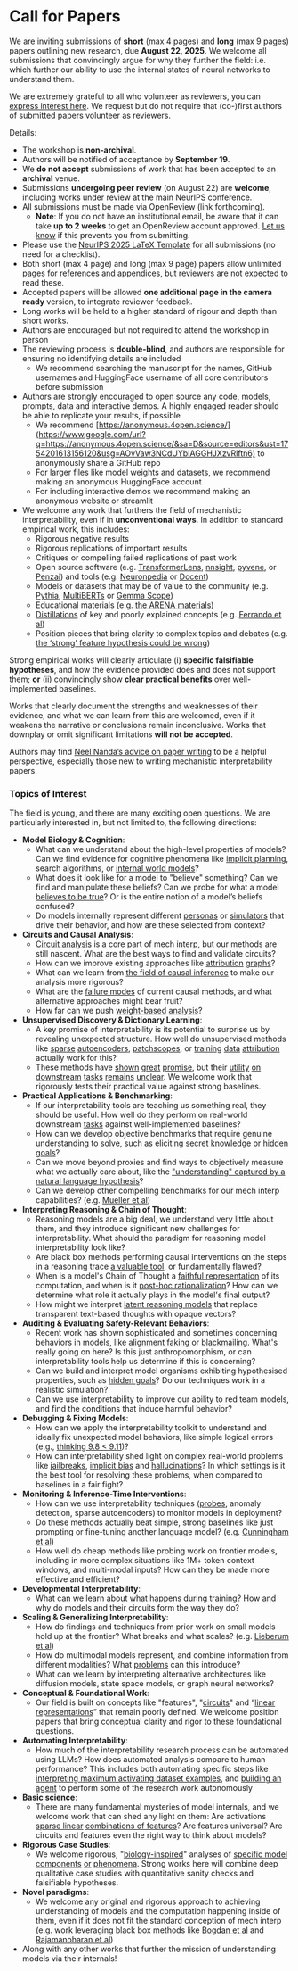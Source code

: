 # Call for Papers
We are inviting submissions of **short** (max 4 pages) and **long** (max 9 pages) papers outlining new research, due **August 22, 2025**. We welcome all submissions that convincingly argue for why they further the field: i.e. which further our ability to use the internal states of neural networks to understand them. 

We are extremely grateful to all who volunteer as reviewers, you can [express interest here](https://www.google.com/url?q=https://docs.google.com/forms/d/e/1FAIpQLSdiw1SJllzoTz_nqzDTzTOGb9DV3W_truQyh-WvYj_QGIi7Mg/viewform?usp%3Ddialog&sa=D&source=editors&ust=1754201613149263&usg=AOvVaw3LuHOEX5vrQfLsgh0d6egY). We request but do not require that (co-)first authors of submitted papers volunteer as reviewers. 

Details: 
* The workshop is **non-archival**.
* Authors will be notified of acceptance by **September 19**.
* We **do not accept** submissions of work that has been accepted to an **archival** venue.
* Submissions **undergoing peer review** (on August 22) are **welcome**, including works under review at the main NeurIPS conference.
* All submissions must be made via OpenReview (link forthcoming).
  * **Note**: If you do not have an institutional email, be aware that it can take **up to 2 weeks** to get an OpenReview account approved. [Let us know](mailto:neurips2025@mechinterpworkshop.com) if this prevents you from submitting.
* Please use the [NeurIPS 2025 LaTeX Template](https://www.google.com/url?q=https://media.neurips.cc/Conferences/NeurIPS2025/Styles.zip&sa=D&source=editors&ust=1754201613152787&usg=AOvVaw3cr_ePhGoa6Y1lgxp8cKit) for all submissions (no need for a checklist).
* Both short (max 4 page) and long (max 9 page) papers allow unlimited pages for references and appendices, but reviewers are not expected to read these.
* Accepted papers will be allowed **one additional page in the camera ready** version, to integrate reviewer feedback.
* Long works will be held to a higher standard of rigour and depth than short works.
* Authors are encouraged but not required to attend the workshop in person
* The reviewing process is **double-blind**, and authors are responsible for ensuring no identifying details are included
  * We recommend searching the manuscript for the names, GitHub usernames and HuggingFace username of all core contributors before submission
* Authors are strongly encouraged to open source any code, models, prompts, data and interactive demos. A highly engaged reader should be able to replicate your results, if possible
  * We recommend [https://anonymous.4open.science/](https://www.google.com/url?q=https://anonymous.4open.science/&sa=D&source=editors&ust=1754201613156120&usg=AOvVaw3NCdUYbIAGGHJXzvRlftn6) to anonymously share a GitHub repo
  * For larger files like model weights and datasets, we recommend making an anonymous HuggingFace account
  * For including interactive demos we recommend making an anonymous website or streamlit
* We welcome any work that furthers the field of mechanistic interpretability, even if in **unconventional ways**. In addition to standard empirical work, this includes:
  * Rigorous negative results
  * Rigorous replications of important results
  * Critiques or compelling failed replications of past work
  * Open source software (e.g. [TransformerLens](https://www.google.com/url?q=https://github.com/neelnanda-io/TransformerLens&sa=D&source=editors&ust=1754201613158818&usg=AOvVaw0izq84XFxLV6CqRHTzx5K8), [nnsight](https://www.google.com/url?q=https://github.com/ndif-team/nnsight&sa=D&source=editors&ust=1754201613159080&usg=AOvVaw3NqPOtnWwII1Hp-wzlMZ_r), [pyvene](https://www.google.com/url?q=https://github.com/stanfordnlp/pyvene/tree/main/pyvene/models/mlp&sa=D&source=editors&ust=1754201613159306&usg=AOvVaw0lPKDR1eC9xUTu6PRZ2Pfw), or [Penzai](https://www.google.com/url?q=https://github.com/google-deepmind/penzai&sa=D&source=editors&ust=1754201613159514&usg=AOvVaw3v9sVGnpPUR9m9kdPeASFw)) and tools (e.g. [Neuronpedia](https://www.google.com/url?q=http://neuronpedia.org&sa=D&source=editors&ust=1754201613159727&usg=AOvVaw3gCqcRHrXcXhRNyAbL_5uP) or [Docent](https://www.google.com/url?q=https://transluce.org/introducing-docent&sa=D&source=editors&ust=1754201613159985&usg=AOvVaw1S6_PZvQ-0tHji0wBKHaCn))
  * Models or datasets that may be of value to the community (e.g. [Pythia](https://www.google.com/url?q=https://arxiv.org/abs/2304.01373&sa=D&source=editors&ust=1754201613160456&usg=AOvVaw14guZXFOxcOe415f5OWgr7), [MultiBERTs](https://www.google.com/url?q=https://arxiv.org/abs/2106.16163&sa=D&source=editors&ust=1754201613160640&usg=AOvVaw06Htq88Foq4o3pxPZGoowi) or [Gemma Scope](https://www.google.com/url?q=https://arxiv.org/abs/2408.05147&sa=D&source=editors&ust=1754201613160828&usg=AOvVaw1Btbny6TciJySPdpOby5np))
  * Educational materials (e.g. [the ARENA materials](https://www.google.com/url?q=https://arena3-chapter1-transformer-interp.streamlit.app/&sa=D&source=editors&ust=1754201613161296&usg=AOvVaw1QmqEZyUeV8IUmbXujDxe2))
  * [Distillations](https://www.google.com/url?q=https://distill.pub/2017/research-debt/&sa=D&source=editors&ust=1754201613161592&usg=AOvVaw3Do54YiqOHKFQJ7boRoNgx) of key and poorly explained concepts (e.g. [Ferrando et al](https://www.google.com/url?q=https://arxiv.org/abs/2405.00208&sa=D&source=editors&ust=1754201613161909&usg=AOvVaw2JxoOdc-KvNUoo36SiSHYy))
  * Position pieces that bring clarity to complex topics and debates (e.g. [the ‘strong’ feature hypothesis could be wrong](https://www.google.com/url?q=https://www.alignmentforum.org/posts/tojtPCCRpKLSHBdpn/the-strong-feature-hypothesis-could-be-wrong&sa=D&source=editors&ust=1754201613162631&usg=AOvVaw1A06L05D3sSp2IrrBq2Uz-))

Strong empirical works will clearly articulate (i) **specific falsifiable hypotheses**, and how the evidence provided does and does not support them; **or** (ii) convincingly show **clear practical benefits** over well-implemented baselines. 

Works that clearly document the strengths and weaknesses of their evidence, and what we can learn from this are welcomed, even if it weakens the narrative or conclusions remain inconclusive. Works that downplay or omit significant limitations **will not be accepted**. 

Authors may find [Neel Nanda’s advice on paper writing](https://www.google.com/url?q=https://www.alignmentforum.org/posts/eJGptPbbFPZGLpjsp/highly-opinionated-advice-on-how-to-write-ml-papers&sa=D&source=editors&ust=1754201613164981&usg=AOvVaw2dBpoy5msmURMogsYrXgYd) to be a helpful perspective, especially those new to writing mechanistic interpretability papers. 
### Topics of Interest
The field is young, and there are many exciting open questions. We are particularly interested in, but not limited to, the following directions: 
* **Model Biology & Cognition**:
  * What can we understand about the high-level properties of models? Can we find evidence for cognitive phenomena like [implicit planning](https://www.google.com/url?q=https://transformer-circuits.pub/2025/attribution-graphs/biology.html%23dives-poems&sa=D&source=editors&ust=1754201613166782&usg=AOvVaw2fB6_ENwJVMkPiprqKuVTr), search algorithms, or [internal world models](https://www.google.com/url?q=https://arxiv.org/abs/2210.13382&sa=D&source=editors&ust=1754201613167192&usg=AOvVaw3YzIi8xfA3thETAaH4M4iU)?
  * What does it look like for a model to "believe" something? Can we find and manipulate these beliefs? Can we probe for what a model [believes to be true](https://www.google.com/url?q=https://arxiv.org/abs/2310.06824&sa=D&source=editors&ust=1754201613167985&usg=AOvVaw0qgWjwvh9K3TSs-EyGFYKS)? Or is the entire notion of a model’s beliefs confused?
  * Do models internally represent different [personas](https://www.google.com/url?q=https://arxiv.org/abs/2406.12094&sa=D&source=editors&ust=1754201613168585&usg=AOvVaw1D1xvrEM3WrlslKniPCAgS) or [simulators](https://www.google.com/url?q=https://www.nature.com/articles/s41586-023-06647-8&sa=D&source=editors&ust=1754201613168801&usg=AOvVaw2pPQpn0kcK3EswAcAv9vcp) that drive their behavior, and how are these selected from context?
* **Circuits and Causal Analysis**:
  * [Circuit analysis](https://www.google.com/url?q=https://distill.pub/2020/circuits/zoom-in/&sa=D&source=editors&ust=1754201613169522&usg=AOvVaw3j15IU1ztQEbSReBH26_0A) is a core part of mech interp, but our methods are still nascent. What are the best ways to find and validate circuits?
  * How can we improve existing approaches like [attribution](https://www.google.com/url?q=https://arxiv.org/abs/2406.11944&sa=D&source=editors&ust=1754201613170261&usg=AOvVaw0JoLQPqc-S8agH0KV9rTkf) [graphs](https://www.google.com/url?q=https://transformer-circuits.pub/2025/attribution-graphs/methods.html&sa=D&source=editors&ust=1754201613170499&usg=AOvVaw0f318FgNmGUHG6oYm2rrt7)?
  * What can we learn from [the field of causal inference](https://www.google.com/url?q=https://arxiv.org/abs/2407.04690&sa=D&source=editors&ust=1754201613170903&usg=AOvVaw00pRSd__i5O37ubOgy7bvZ) to make our analysis more rigorous?
  * What are the [failure modes](https://www.google.com/url?q=https://arxiv.org/abs/2307.15771&sa=D&source=editors&ust=1754201613171335&usg=AOvVaw0IXvY8G5KkWuii3ZJK7Q3s) of current causal methods, and what alternative approaches might bear fruit?
  * How far can we push [weight-based](https://www.google.com/url?q=https://arxiv.org/abs/2301.05217&sa=D&source=editors&ust=1754201613171812&usg=AOvVaw2NTHybO9bHMxRIUM5KGYVI) [analysis](https://www.google.com/url?q=https://arxiv.org/abs/2410.08417&sa=D&source=editors&ust=1754201613171966&usg=AOvVaw2s6nmHndaFqBBwAPzi1Hmj)?
* **Unsupervised Discovery & Dictionary Learning**:
  * A key promise of interpretability is its potential to surprise us by revealing unexpected structure. How well do unsupervised methods like [sparse](https://www.google.com/url?q=https://arxiv.org/abs/2103.15949&sa=D&source=editors&ust=1754201613172741&usg=AOvVaw2frqr5vfYAH6_-dqoXg5NL) [autoencoders](https://www.google.com/url?q=https://transformer-circuits.pub/2023/monosemantic-features&sa=D&source=editors&ust=1754201613172903&usg=AOvVaw1kSH7pCc-YxJUrdGVzqZOr), [patch](https://www.google.com/url?q=https://arxiv.org/abs/2401.06102&sa=D&source=editors&ust=1754201613173028&usg=AOvVaw2NrUxJtmMLoA_YZpRrezXX)[scopes](https://www.google.com/url?q=https://arxiv.org/abs/2403.10949v2&sa=D&source=editors&ust=1754201613173111&usg=AOvVaw0yYutotV1S5BqE58rlfETC), or [training](https://www.google.com/url?q=https://proceedings.mlr.press/v70/koh17a?ref%3Dhttps://githubhelp.com&sa=D&source=editors&ust=1754201613173302&usg=AOvVaw2fVnC_-7poiIRibtoAdl7A) [data](https://www.google.com/url?q=https://arxiv.org/abs/2308.03296&sa=D&source=editors&ust=1754201613173463&usg=AOvVaw0BktF1ysD4sUXq4t0wroCW) [attribution](https://www.google.com/url?q=https://arxiv.org/abs/2205.11482&sa=D&source=editors&ust=1754201613173636&usg=AOvVaw0b1gHWyfuyUv37dBadT2VF) actually work for this?
  * These methods have [shown](https://www.google.com/url?q=https://transformer-circuits.pub/2024/scaling-monosemanticity/index.html&sa=D&source=editors&ust=1754201613174179&usg=AOvVaw2AZ3fxO9XDTz2h_3-zT6Ga) [great](https://www.google.com/url?q=https://transformer-circuits.pub/2025/attribution-graphs/biology.html&sa=D&source=editors&ust=1754201613174467&usg=AOvVaw3l5MJYmrO8t4nJ1Vhr_JRM) [promise](https://www.google.com/url?q=https://arxiv.org/abs/2503.10965&sa=D&source=editors&ust=1754201613174671&usg=AOvVaw0fLGhDT0Z1BSeBuTwnMEuj), but their [utility](https://www.google.com/url?q=https://arxiv.org/abs/2502.16681&sa=D&source=editors&ust=1754201613174889&usg=AOvVaw3gOEfFliUK8ok8xo48C6VZ) [on](https://www.google.com/url?q=https://www.tilderesearch.com/blog/sieve&sa=D&source=editors&ust=1754201613175096&usg=AOvVaw3cOV0HhLGz3QoEpg2E_eBK) [downstream](https://www.google.com/url?q=https://arxiv.org/abs/2501.17148&sa=D&source=editors&ust=1754201613175294&usg=AOvVaw02kSoEF-J79cy5ChmxwY6x) [tasks](https://www.google.com/url?q=https://transformer-circuits.pub/2024/features-as-classifiers/index.html&sa=D&source=editors&ust=1754201613175535&usg=AOvVaw1hhdW-uaRz8CqIjhBI7AyW) [remains](https://www.google.com/url?q=https://arxiv.org/abs/2502.04382&sa=D&source=editors&ust=1754201613175731&usg=AOvVaw3pbbLC5iu7r2dksnpRg9HN) [unclear](https://www.google.com/url?q=https://www.alignmentforum.org/posts/4uXCAJNuPKtKBsi28/negative-results-for-saes-on-downstream-tasks&sa=D&source=editors&ust=1754201613176036&usg=AOvVaw3nqrh3ev8bdbuoQ-xryXTP). We welcome work that rigorously tests their practical value against strong baselines.
* **Practical Applications & Benchmarking**:
  * If our interpretability tools are teaching us something real, they should be useful. How well do they perform on real-world downstream [tasks](https://www.google.com/url?q=https://www.lesswrong.com/posts/wGRnzCFcowRCrpX4Y/downstream-applications-as-validation-of-interpretability&sa=D&source=editors&ust=1754201613177418&usg=AOvVaw1Q7T2AGCS53vkhDdHAzVLy) against well-implemented baselines?
  * How can we develop objective benchmarks that require genuine understanding to solve, such as eliciting [secret knowledge](https://www.google.com/url?q=https://arxiv.org/abs/2505.14352&sa=D&source=editors&ust=1754201613178035&usg=AOvVaw0ocfbFPaOwHJE5wLQoFNuX) or [hidden goals](https://www.google.com/url?q=https://arxiv.org/abs/2503.10965&sa=D&source=editors&ust=1754201613178276&usg=AOvVaw058BTMe7dwIagtmElxKuOu)?
  * Can we move beyond proxies and find ways to objectively measure what we actually care about, like the ["understanding" captured by a natural language hypothesis](https://www.google.com/url?q=https://arxiv.org/abs/2502.04382&sa=D&source=editors&ust=1754201613178898&usg=AOvVaw2L7uWxhtjXMJKbQjZd03vi)?
  * Can we develop other compelling benchmarks for our mech interp capabilities? (e.g. [Mueller et al](https://www.google.com/url?q=https://arxiv.org/abs/2504.13151&sa=D&source=editors&ust=1754201613179295&usg=AOvVaw3rTzTpfEYibShScx4VbH7h))
* **Interpreting Reasoning & Chain of Thought**:
  * Reasoning models are a big deal, we understand very little about them, and they introduce significant new challenges for interpretability. What should the paradigm for reasoning model interpretability look like?
  * Are black box methods performing causal interventions on the steps in a reasoning trace [a valuable tool](https://www.google.com/url?q=https://arxiv.org/abs/2506.19143&sa=D&source=editors&ust=1754201613180566&usg=AOvVaw0tK2g9kc2yuultJHEb0VRL), or fundamentally flawed?
  * When is a model's Chain of Thought a [faithful representation](https://www.google.com/url?q=https://arxiv.org/abs/2305.04388&sa=D&source=editors&ust=1754201613181106&usg=AOvVaw1gZ0PLeMQyyDGUsR0M8LwT) of its computation, and when is it [post-hoc rationalization](https://www.google.com/url?q=https://arxiv.org/abs/2503.08679&sa=D&source=editors&ust=1754201613181459&usg=AOvVaw0oJ9bgoEZiuVpIi33jzHjn)? How can we determine what role it actually plays in the model's final output?
  * How might we interpret [latent reasoning models](https://www.google.com/url?q=https://arxiv.org/abs/2412.06769&sa=D&source=editors&ust=1754201613182186&usg=AOvVaw0LlEfBZXTr1fKJyZzBL0xH) that replace transparent text-based thoughts with opaque vectors?
* **Auditing & Evaluating Safety-Relevant Behaviors**:
  * Recent work has shown sophisticated and sometimes concerning behaviors in models, like [alignment faking](https://www.google.com/url?q=https://arxiv.org/abs/2412.14093&sa=D&source=editors&ust=1754201613183322&usg=AOvVaw004TXpa5HGRHFKDZji9bu-) or [blackmailing](https://www.google.com/url?q=https://www.anthropic.com/research/agentic-misalignment&sa=D&source=editors&ust=1754201613183551&usg=AOvVaw0CiJaFBn0ofINebNTKYXkT). What's really going on here? Is this just anthropomorphism, or can interpretability tools help us determine if this is concerning?
  * Can we build and interpret model organisms exhibiting hypothesised properties, such as [hidden goals](https://www.google.com/url?q=https://arxiv.org/abs/2503.10965&sa=D&source=editors&ust=1754201613184492&usg=AOvVaw0E5CBUx8c_EqIbnROXxnOs)? Do our techniques work in a realistic simulation?
  * Can we use interpretability to improve our ability to red team models, and find the conditions that induce harmful behavior?
* **Debugging & Fixing Models**:
  * How can we apply the interpretability toolkit to understand and ideally fix unexpected model behaviors, like simple logical errors (e.g., [thinking 9.8 < 9.11](https://www.google.com/url?q=https://transluce.org/observability-interface&sa=D&source=editors&ust=1754201613186302&usg=AOvVaw0WQnoinuLM0fM0QEi_kEHX))?
  * How can interpretability shed light on complex real-world problems like [jailbreaks](https://www.google.com/url?q=https://transformer-circuits.pub/2025/attribution-graphs/biology.html%23dives-jailbreak&sa=D&source=editors&ust=1754201613186864&usg=AOvVaw3bCzc5xi2aG_rkITHZKnuT), [implicit bias](https://www.google.com/url?q=https://arxiv.org/abs/2506.10922&sa=D&source=editors&ust=1754201613187084&usg=AOvVaw3KwSlaxESxK2c1cpI9x6hq) and [hallucinations](https://www.google.com/url?q=https://arxiv.org/abs/2411.14257&sa=D&source=editors&ust=1754201613187302&usg=AOvVaw3foXkjZ94JVV4oY-bU9Zok)? In which settings is it the best tool for resolving these problems, when compared to baselines in a fair fight?
* **Monitoring & Inference-Time Interventions**:
  * How can we use interpretability techniques ([probes](https://www.google.com/url?q=https://arxiv.org/abs/2102.12452&sa=D&source=editors&ust=1754201613188418&usg=AOvVaw1M7uC2Xb0miBHWxYm2XbB8), anomaly detection, sparse autoencoders) to monitor models in deployment?
  * Do these methods actually beat simple, strong baselines like just prompting or fine-tuning another language model? (e.g. [Cunningham et al](https://www.google.com/url?q=https://alignment.anthropic.com/2025/cheap-monitors/&sa=D&source=editors&ust=1754201613189188&usg=AOvVaw1-lkHKp8m0AJajo_An0mFP))
  * How well do cheap methods like probing work on frontier models, including in more complex situations like 1M+ token context windows, and multi-modal inputs? How can they be made more effective and efficient?
* **Developmental Interpretability**:
  * What can we learn about what happens during training? How and why do models and their circuits form the way they do?
* **Scaling & Generalizing Interpretability**:
  * How do findings and techniques from prior work on small models hold up at the frontier? What breaks and what scales? (e.g. [Lieberum et al](https://www.google.com/url?q=https://arxiv.org/abs/2307.09458&sa=D&source=editors&ust=1754201613190923&usg=AOvVaw3K582_6_Z3_PEIYg6LSfzq))
  * How do multimodal models represent, and combine information from different modalities? What [problems](https://www.google.com/url?q=https://openreview.net/pdf?id%3DVUhRdZp8ke&sa=D&source=editors&ust=1754201613191359&usg=AOvVaw0brHBiFTYwVEsVa3FZNV7F) can this introduce?
  * What can we learn by interpreting alternative architectures like diffusion models, state space models, or graph neural networks?
* **Conceptual & Foundational Work**:
  * Our field is built on concepts like "features", "[circuits](https://www.google.com/url?q=https://distill.pub/2020/circuits/zoom-in/&sa=D&source=editors&ust=1754201613192475&usg=AOvVaw28j8F_p7YANFCj_s8K3mk2)" and “[linear representations](https://www.google.com/url?q=https://transformer-circuits.pub/2024/july-update/index.html%23linear-representations&sa=D&source=editors&ust=1754201613192753&usg=AOvVaw3JpI0HgpDTXAGJZZXVlrAz)” that remain poorly defined. We welcome position papers that bring conceptual clarity and rigor to these foundational questions.
* **Automating Interpretability**:
  * How much of the interpretability research process can be automated using LLMs? How does automated analysis compare to human performance? This includes both automating specific steps like [interpreting maximum activating dataset examples](https://www.google.com/url?q=https://openaipublic.blob.core.windows.net/neuron-explainer/paper/index.html&sa=D&source=editors&ust=1754201613194066&usg=AOvVaw30HBbwlhm4YhvQNG5YEbGd), and [building an agent](https://www.google.com/url?q=https://arxiv.org/abs/2404.14394&sa=D&source=editors&ust=1754201613194342&usg=AOvVaw3uaKz8i8Ey4obp3ObYqH4Q) to perform some of the research work autonomously
* **Basic science**:
  * There are many fundamental mysteries of model internals, and we welcome work that can shed any light on them: Are activations [sparse linear](https://www.google.com/url?q=https://arxiv.org/abs/1601.03764&sa=D&source=editors&ust=1754201613195432&usg=AOvVaw3PQ3QbjbJ5uGetHbe_K1OW) [combinations of features](https://www.google.com/url?q=https://transformer-circuits.pub/2022/toy_model/index.html&sa=D&source=editors&ust=1754201613195717&usg=AOvVaw1uxijqAZhinWdODWtrpprH)? Are features universal? Are circuits and features even the right way to think about models?
* **Rigorous Case Studies**:
  * We welcome rigorous, "[biology-inspired](https://www.google.com/url?q=https://distill.pub/2020/circuits/curve-circuits/&sa=D&source=editors&ust=1754201613196736&usg=AOvVaw2sDv6RGoSg-hNmtMynYJY7)" analyses of [specific model](https://www.google.com/url?q=https://arxiv.org/abs/2310.04625&sa=D&source=editors&ust=1754201613196980&usg=AOvVaw3vZ598CHYJ5jZsF6ti_8PX) [components](https://www.google.com/url?q=https://transformer-circuits.pub/2024/scaling-monosemanticity/index.html&sa=D&source=editors&ust=1754201613197204&usg=AOvVaw1qlAB-zBilVb24QZ60ov8X) [or](https://www.google.com/url?q=https://arxiv.org/abs/2305.01610&sa=D&source=editors&ust=1754201613197344&usg=AOvVaw1DqXIH2KEcY4fXIkzn4NOc) [phenomena](https://www.google.com/url?q=https://arxiv.org/abs/2306.09346&sa=D&source=editors&ust=1754201613197569&usg=AOvVaw3zDU-MDHWmFiuH1XlEPbjl). Strong works here will combine deep qualitative case studies with quantitative sanity checks and falsifiable hypotheses.
* **Novel paradigms**:
  * We welcome any original and rigorous approach to achieving understanding of models and the computation happening inside of them, even if it does not fit the standard conception of mech interp (e.g. work leveraging black box methods like [Bogdan et al](https://www.google.com/url?q=https://arxiv.org/abs/2506.19143&sa=D&source=editors&ust=1754201613198914&usg=AOvVaw2vtfRU0ME5dUTu_SSGNw_1) and [Rajamanoharan et al](https://www.google.com/url?q=https://www.alignmentforum.org/posts/wnzkjSmrgWZaBa2aC/self-preservation-or-instruction-ambiguity-examining-the&sa=D&source=editors&ust=1754201613199296&usg=AOvVaw1WswqwtENvbaDe0f-itHIE))
* Along with any other works that further the mission of understanding models via their internals!